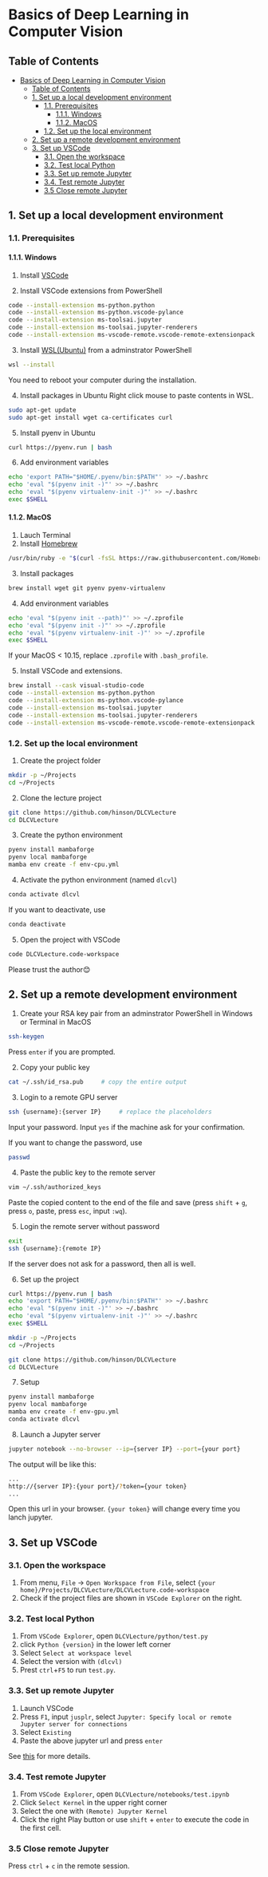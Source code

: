 # Basics of Deep Learning in Computer Vision

## Table of Contents

- [Basics of Deep Learning in Computer Vision](#basics-of-deep-learning-in-computer-vision)
  - [Table of Contents](#table-of-contents)
  - [1. Set up a local development environment](#1-set-up-a-local-development-environment)
    - [1.1. Prerequisites](#11-prerequisites)
      - [1.1.1. Windows](#111-windows)
      - [1.1.2. MacOS](#112-macos)
    - [1.2. Set up the local environment](#12-set-up-the-local-environment)
  - [2. Set up a remote development environment](#2-set-up-a-remote-development-environment)
  - [3. Set up VSCode](#3-set-up-vscode)
    - [3.1. Open the workspace](#31-open-the-workspace)
    - [3.2. Test local Python](#32-test-local-python)
    - [3.3. Set up remote Jupyter](#33-set-up-remote-jupyter)
    - [3.4. Test remote Jupyter](#34-test-remote-jupyter)
    - [3.5 Close remote Jupyter](#35-close-remote-jupyter)


## 1. Set up a local development environment

### 1.1. Prerequisites

#### 1.1.1. Windows

1. Install [VSCode](https://code.visualstudio.com/download)

2. Install VSCode extensions from PowerShell

```bash
code --install-extension ms-python.python
code --install-extension ms-python.vscode-pylance
code --install-extension ms-toolsai.jupyter
code --install-extension ms-toolsai.jupyter-renderers
code --install-extension ms-vscode-remote.vscode-remote-extensionpack
```

3. Install [WSL(Ubuntu)](https://docs.microsoft.com/en-us/windows/wsl/setup/environment) from a adminstrator PowerShell

```bash
wsl --install
```
You need to reboot your computer during the installation.


4. Install packages in Ubuntu
Right click mouse to paste contents in WSL.

```bash
sudo apt-get update
sudo apt-get install wget ca-certificates curl
```


5. Install pyenv in Ubuntu

```bash
curl https://pyenv.run | bash
```

6. Add environment variables

```bash
echo 'export PATH="$HOME/.pyenv/bin:$PATH"' >> ~/.bashrc
echo 'eval "$(pyenv init -)"' >> ~/.bashrc
echo 'eval "$(pyenv virtualenv-init -)"' >> ~/.bashrc
exec $SHELL
```


#### 1.1.2. MacOS 

1. Lauch Terminal
2. Install [Homebrew](https://brew.sh/)

```bash
/usr/bin/ruby -e "$(curl -fsSL https://raw.githubusercontent.com/Homebrew/install/master/install)"
```

3. Install packages

```bash
brew install wget git pyenv pyenv-virtualenv
```

4. Add environment variables

```bash
echo 'eval "$(pyenv init --path)"' >> ~/.zprofile
echo 'eval "$(pyenv init -)"' >> ~/.zprofile
echo 'eval "$(pyenv virtualenv-init -)"' >> ~/.zprofile
exec $SHELL
```

If your MacOS < 10.15, replace `.zprofile` with `.bash_profile`.


5. Install VSCode and extensions.

```bash
brew install --cask visual-studio-code
code --install-extension ms-python.python
code --install-extension ms-python.vscode-pylance
code --install-extension ms-toolsai.jupyter
code --install-extension ms-toolsai.jupyter-renderers
code --install-extension ms-vscode-remote.vscode-remote-extensionpack
```

### 1.2. Set up the local environment

1. Create the project folder

```bash
mkdir -p ~/Projects
cd ~/Projects
```

2. Clone the lecture project
```bash
git clone https://github.com/hinson/DLCVLecture
cd DLCVLecture
```

3. Create the python environment
```bash
pyenv install mambaforge
pyenv local mambaforge
mamba env create -f env-cpu.yml
```

4. Activate the python environment (named `dlcvl`)
   
```bash
conda activate dlcvl
```

If you want to deactivate, use

```bash
conda deactivate
```

5. Open the project with VSCode

```bash
code DLCVLecture.code-workspace
```
Please trust the author😊

## 2. Set up a remote development environment

1. Create your RSA key pair from an adminstrator PowerShell in Windows or Terminal in MacOS

```bash
ssh-keygen
```
Press `enter` if you are prompted.

2. Copy your public key

```bash
cat ~/.ssh/id_rsa.pub     # copy the entire output
```

3. Login to a remote GPU server

```bash
ssh {username}:{server IP}     # replace the placeholders
```
Input your password. Input `yes` if the machine ask for your confirmation.

If you want to change the password, use

```bash
passwd
```

4. Paste the public key to the remote server

```bash
vim ~/.ssh/authorized_keys
```

Paste the copied content to the end of the file and save (press `shift` + `g`, press `o`, paste, press `esc`, input `:wq`).

5. Login the remote server without password

```bash
exit
ssh {username}:{remote IP}
```

If the server does not ask for a password, then all is well.

6. Set up the project

```bash
curl https://pyenv.run | bash
echo 'export PATH="$HOME/.pyenv/bin:$PATH"' >> ~/.bashrc
echo 'eval "$(pyenv init -)"' >> ~/.bashrc
echo 'eval "$(pyenv virtualenv-init -)"' >> ~/.bashrc
exec $SHELL
```

```bash
mkdir -p ~/Projects
cd ~/Projects
```

```bash
git clone https://github.com/hinson/DLCVLecture
cd DLCVLecture
```

7. Setup
```bash
pyenv install mambaforge
pyenv local mambaforge
mamba env create -f env-gpu.yml
conda activate dlcvl
```

8. Launch a Jupyter server

```bash
jupyter notebook --no-browser --ip={server IP} --port={your port}
```

The output will be like this:
```bash
...
http://{server IP}:{your port}/?token={your token}
...
```
Open this url in your browser.
`{your token}` will change every time you lanch jupyter.


## 3. Set up VSCode

### 3.1. Open the workspace

1. From menu,  `File` -> `Open Workspace from File`, select `{your home}/Projects/DLCVLecture/DLCVLecture.code-workspace`
2. Check if the project files are shown in `VSCode Explorer` on the right.

### 3.2. Test local Python

1. From `VSCode Explorer`, open `DLCVLecture/python/test.py`
2. click `Python {version}` in the lower left corner
3. Select `Select at workspace level`
4. Select the version with `(dlcvl)`
5. Prest `ctrl`+`F5` to run `test.py`.

### 3.3. Set up remote Jupyter

1. Launch VSCode
2. Press `F1`, input `jusplr`, select `Jupyter: Specify local or remote Jupyter server for connections`
3. Select `Existing`
4. Paste the above jupyter url and press `enter`

See [this](https://code.visualstudio.com/docs/datascience/jupyter-notebooks) for more details.

### 3.4. Test remote Jupyter

1. From `VSCode Explorer`, open `DLCVLecture/notebooks/test.ipynb`
2. Click `Select Kernel` in the upper right corner
3. Select the one with `(Remote) Jupyter Kernel`
4. Click the right Play button or use `shift` + `enter` to execute the code in the first cell.

### 3.5 Close remote Jupyter

Press `ctrl` + `c` in the remote session.